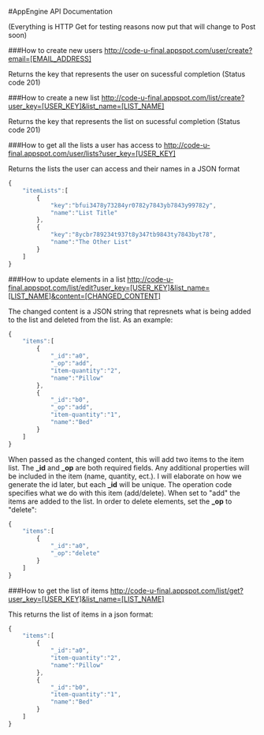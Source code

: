 #AppEngine API Documentation

(Everything is HTTP Get for testing reasons now put that will change to Post soon)

###How to create new users
http://code-u-final.appspot.com/user/create?email=[EMAIL_ADDRESS]

Returns the key that represents the user on sucessful completion (Status code 201)

###How to create a new list
http://code-u-final.appspot.com/list/create?user_key=[USER_KEY]&list_name=[LIST_NAME]

Returns the key that represents the list on sucessful completion (Status code 201)

###How to get all the lists a user has access to
http://code-u-final.appspot.com/user/lists?user_key=[USER_KEY]

Returns the lists the user can access and their names in a JSON format

```javascript
{  
    "itemLists":[  
        {  
            "key":"bfui3478y73284yr0782y7843yb7843y99782y",
            "name":"List Title"
        },
        {  
            "key":"8ycbr789234t937t8y347tb9843ty7843byt78",
            "name":"The Other List"
        }
    ]
}
```

###How to update elements in a list
http://code-u-final.appspot.com/list/edit?user_key=[USER_KEY]&list_name=[LIST_NAME]&content=[CHANGED_CONTENT]

The changed content is a JSON string that represnets what is being added to the list and deleted from the list. As an example:

```javascript
{  
    "items":[  
        {  
            "_id":"a0",
            "_op":"add",
            "item-quantity":"2",
            "name":"Pillow"
        },
        { 
            "_id":"b0",
            "_op":"add",
            "item-quantity":"1",
            "name":"Bed"
        }
    ]
}
```

When passed as the changed content, this will add two items to the item list. The **_id** and **_op** are both required fields. Any additional properties will be included in the item (name, quantity, ect.). I will elaborate on how we generate the id later, but each **_id** will be unique. The operation code specifies what we do with this item (add/delete). When set to "add" the items are added to the list. In order to delete elements, set the **_op** to "delete":

```javascript
{  
    "items":[  
        {  
            "_id":"a0",
            "_op":"delete"
        }
    ]
}
```

###How to get the list of items
http://code-u-final.appspot.com/list/get?user_key=[USER_KEY]&list_name=[LIST_NAME]

This returns the list of items in a json format:

```javascript
{  
    "items":[  
        {  
            "_id":"a0",
            "item-quantity":"2",
            "name":"Pillow"
        },
        { 
            "_id":"b0",
            "item-quantity":"1",
            "name":"Bed"
        }
    ]
}
```


    
